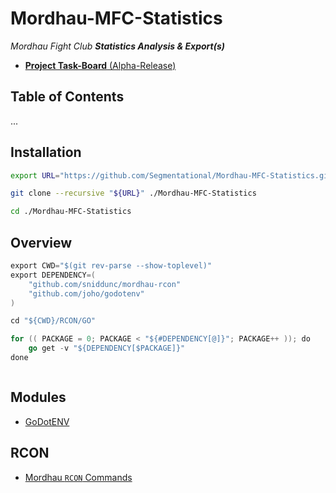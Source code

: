 # Mordhau-MFC-Statistics #

*Mordhau Fight Club **Statistics Analysis &amp; Export(s)***

- [**Project Task-Board** (Alpha-Release)](https://github.com/Segmentational/Mordhau-MFC-Statistics/projects/1)

## Table of Contents ##

...

## Installation ##

```bash
export URL="https://github.com/Segmentational/Mordhau-MFC-Statistics.git"

git clone --recursive "${URL}" ./Mordhau-MFC-Statistics

cd ./Mordhau-MFC-Statistics
```

## Overview ##

```GO
export CWD="$(git rev-parse --show-toplevel)"
export DEPENDENCY=(
    "github.com/sniddunc/mordhau-rcon"
    "github.com/joho/godotenv"
)

cd "${CWD}/RCON/GO"

for (( PACKAGE = 0; PACKAGE < "${#DEPENDENCY[@]}"; PACKAGE++ )); do
    go get -v "${DEPENDENCY[$PACKAGE]}"
done



```

## Modules ##

- [GoDotENV](https://github.com/joho/godotenv)

## RCON ##

- [Mordhau `RCON` Commands](https://mordhau.gamepedia.com/Dedicated_Server_Hosting_Guide)
